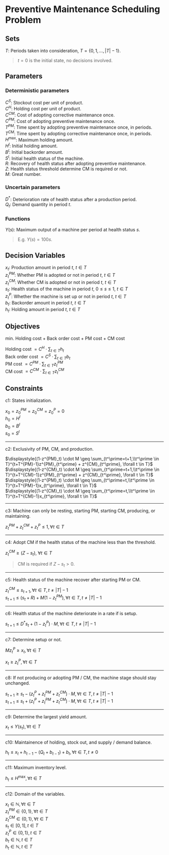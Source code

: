 # Preventive Maintenance Scheduling Problem
<!-- 
approaches:
- Affinely decision making framework 
  - 把不同時間段的遞迴式合併轉成一般式
  - affinely adaptive RO
- Shown below (in plan horizon)
- Multistage RO model
- 這個月看paper
  - 用 RL 做排程，找 RO 切入點或相反 -->
##  Sets
$T$: Periods taken into consideration, $T = \{0, 1, ..., |T| - 1\}$. 
> $t = 0$ is the initial state, no decisions involved.

## Parameters
### Deterministic parameters
$C^S$: Stockout cost per unit of product.  
$C^H$: Holding cost per unit of product.  
$C^{CM}$: Cost of adopting corrective maintenance once.  
$C^{PM}$: Cost of adopting preventive maintenance once.  
$T^{PM}$: Time spent by adopting preventive maintenance once, in periods.  
$T^{CM}$: Time spent by adopting corrective maintenance once, in periods.  
$H^{\text{max}}$: Maximum holding amount.  
$H^I$: Initial holding amount.  
$B^I$: Initial backorder amount.  
$S^I$: Initial health status of the machine.  
$R$: Recovery of health status after adopting preventive maintenance.  
$Z$: Health status threshold determine CM is required or not.  
$M$: Great number.
### Uncertain parameters
$D^*$: Deterioration rate of health status after a production period.  
$Q_t$: Demand quantity in period $t$.
### Functions
$Y(s)$: Maximum output of a machine per period at health status $s$.
> E.g. $Y(s) = 100s$.

## Decision Variables
$x_t$: Production amount in period $t$, $t \in T$  
$z^{PM}_t$: Whether PM is adopted or not in period $t$, $t \in T$  
$z^{CM}_t$: Whether CM is adopted or not in period $t$, $t \in T$  
$s_t$: Health status of the machine in period $t$, $0 \leq s \leq 1$, $t \in T$  
$z^P_t$: Whether the machine is set up or not in period $t$, $t \in T$  
$b_t$: Backorder amount in period $t$, $t \in T$  
$h_t$: Holding amount in period $t$,  $t \in T$

## Objectives
$\text{min.}$ Holding cost + Back order cost + PM cost + CM cost

Holding cost $\displaystyle{=C^H \cdot \sum_{t \in T} h_t}$  
Back order cost $\displaystyle{=C^S \cdot \sum_{t \in T}b_t}$  
PM cost $\displaystyle{=C^{PM} \cdot \sum_{t \in T}z^{PM}_t}$  
CM cost $\displaystyle{=C^{CM} \cdot \sum_{t \in T}z^{CM}_t}$

## Constraints
c1: States initialization.  

$x_0 = z^{PM}_0 = z^{CM}_0 = z^P_0 = 0$  
$h_0 = H^I$  
$b_0 = B^I$  
$s_0 = S^I$

---
c2: Exclusivity of PM, CM, and production.  
<!-- Once if starting PM or CM, the following days cannot start PM or CM anymore. -->
$\displaystyle{(1-z^{PM}_t) \cdot M \geq \sum_{t^\prime=t+1,\\t^\prime \in T}^{t+T^{PM}-1}z^{PM}_{t^\prime} + z^{CM}_{t^\prime}, \forall t \in T}$  
$\displaystyle{(1-z^{CM}_t) \cdot M \geq \sum_{t^\prime=t+1,\\t^\prime \in T}^{t+T^{CM}-1}z^{PM}_{t^\prime} + z^{CM}_{t^\prime}, \forall t \in T}$  
$\displaystyle{(1-z^{PM}_t) \cdot M \geq \sum_{t^\prime=t,\\t^\prime \in T}^{t+T^{PM}-1}x_{t^\prime}, \forall t \in T}$  
$\displaystyle{(1-z^{CM}_t) \cdot M \geq \sum_{t^\prime=t,\\t^\prime \in T}^{t+T^{CM}-1}x_{t^\prime}, \forall t \in T}$

---
c3: Machine can only be resting, starting PM, starting CM, producing, or  maintaining.

$z^{PM}_t + z^{CM}_t + z^P_t \leq 1, \forall t \in T$

---
c4: Adopt CM if the health status of the machine less than the threshold.  

$z^{CM}_t \geq (Z - s_t),~\forall t \in T$  
> CM is required if $Z - s_t > 0$.

---
c5: Health status of the machine recover after starting PM or CM.

$z^{CM}_t \leq s_{t+1}, \forall t \in T, t \neq |T| - 1$  
$s_{t+1} \leq (s_t + R) + M(1 - z^{PM}_t), \forall t \in T, t \neq |T| - 1$

---
c6: Health status of the machine deteriorate in a rate if is setup.

<!-- $s_{t+1} \geq s_{t} - (1 - z^P_t) \cdot M, \forall t \in T, t \neq |T| - 1$ -->

$s_{t+1} \leq D^* s_{t} + (1 - z^P_t) \cdot M, \forall t \in T, t \neq |T| - 1$ 

---
c7: Determine setup or not. 

$M z^P_t \geq x_t, \forall t \in T$

$x_t \geq z^P_t, \forall t \in T$

---
c8: If not producing or adopting PM / CM, the machine stage should stay unchanged.

$s_{t+1} \geq s_{t} - (z^P_t + z^{PM}_t + z^{CM}_t) \cdot M, \forall t \in T, t \neq |T|-1$  
$s_{t+1} \leq s_{t} + (z^P_t + z^{PM}_t + z^{CM}_t) \cdot M, \forall t \in T, t \neq |T|-1$

---
c9: Determine the largest yield amount.

$x_t \leq Y(s_t), \forall t \in T$

---
c10: Maintainence of holding, stock out, and supply / demand balance.

$\displaystyle{h_{t} \leq x_t + h_{t-1} - (Q_t + b_{t-1}) + b_t , \forall t \in T, t \neq 0}$

---
c11: Maximum inventory level.

$h_t \leq H^{\text{max}}, \forall t \in T$

---
c12: Domain of the variables.

$x_t \in \mathbb{N}, \forall t \in T$  
$z^{PM}_t \in \{0,1\}, \forall t \in T$  
$z^{CM}_t \in \{0,1\}, \forall t \in T$  
$s_t \in [0, 1], t \in T$  
$z^P_t \in \{0, 1\}, t \in T$  
$b_t \in \mathbb{N}, t \in T$  
$h_t \in \mathbb{N}, t \in T$
